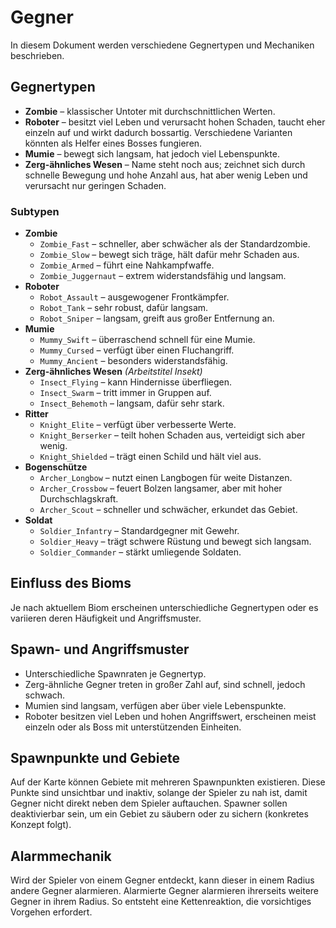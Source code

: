 # Gegner

In diesem Dokument werden verschiedene Gegnertypen und Mechaniken beschrieben.

## Gegnertypen

- **Zombie** – klassischer Untoter mit durchschnittlichen Werten.
- **Roboter** – besitzt viel Leben und verursacht hohen Schaden, taucht eher einzeln auf und wirkt dadurch bossartig. Verschiedene Varianten könnten als Helfer eines Bosses fungieren.
- **Mumie** – bewegt sich langsam, hat jedoch viel Lebenspunkte.
- **Zerg-ähnliches Wesen** – Name steht noch aus; zeichnet sich durch schnelle Bewegung und hohe Anzahl aus, hat aber wenig Leben und verursacht nur geringen Schaden.

### Subtypen

- **Zombie**
  - `Zombie_Fast` – schneller, aber schwächer als der Standardzombie.
  - `Zombie_Slow` – bewegt sich träge, hält dafür mehr Schaden aus.
  - `Zombie_Armed` – führt eine Nahkampfwaffe.
  - `Zombie_Juggernaut` – extrem widerstandsfähig und langsam.
- **Roboter**
  - `Robot_Assault` – ausgewogener Frontkämpfer.
  - `Robot_Tank` – sehr robust, dafür langsam.
  - `Robot_Sniper` – langsam, greift aus großer Entfernung an.
- **Mumie**
  - `Mummy_Swift` – überraschend schnell für eine Mumie.
  - `Mummy_Cursed` – verfügt über einen Fluchangriff.
  - `Mummy_Ancient` – besonders widerstandsfähig.
- **Zerg-ähnliches Wesen** *(Arbeitstitel Insekt)*
  - `Insect_Flying` – kann Hindernisse überfliegen.
  - `Insect_Swarm` – tritt immer in Gruppen auf.
  - `Insect_Behemoth` – langsam, dafür sehr stark.
- **Ritter**
  - `Knight_Elite` – verfügt über verbesserte Werte.
  - `Knight_Berserker` – teilt hohen Schaden aus, verteidigt sich aber wenig.
  - `Knight_Shielded` – trägt einen Schild und hält viel aus.
- **Bogenschütze**
  - `Archer_Longbow` – nutzt einen Langbogen für weite Distanzen.
  - `Archer_Crossbow` – feuert Bolzen langsamer, aber mit hoher Durchschlagskraft.
  - `Archer_Scout` – schneller und schwächer, erkundet das Gebiet.
- **Soldat**
  - `Soldier_Infantry` – Standardgegner mit Gewehr.
  - `Soldier_Heavy` – trägt schwere Rüstung und bewegt sich langsam.
  - `Soldier_Commander` – stärkt umliegende Soldaten.

## Einfluss des Bioms

Je nach aktuellem Biom erscheinen unterschiedliche Gegnertypen oder es variieren deren Häufigkeit und Angriffsmuster.

## Spawn- und Angriffsmuster

- Unterschiedliche Spawnraten je Gegnertyp.
- Zerg-ähnliche Gegner treten in großer Zahl auf, sind schnell, jedoch schwach.
- Mumien sind langsam, verfügen aber über viele Lebenspunkte.
- Roboter besitzen viel Leben und hohen Angriffswert, erscheinen meist einzeln oder als Boss mit unterstützenden Einheiten.

## Spawnpunkte und Gebiete

Auf der Karte können Gebiete mit mehreren Spawnpunkten existieren. Diese Punkte sind unsichtbar und inaktiv, solange der Spieler zu nah ist, damit Gegner nicht direkt neben dem Spieler auftauchen. Spawner sollen deaktivierbar sein, um ein Gebiet zu säubern oder zu sichern (konkretes Konzept folgt).

## Alarmmechanik

Wird der Spieler von einem Gegner entdeckt, kann dieser in einem Radius andere Gegner alarmieren. Alarmierte Gegner alarmieren ihrerseits weitere Gegner in ihrem Radius. So entsteht eine Kettenreaktion, die vorsichtiges Vorgehen erfordert.
